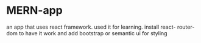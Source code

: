 # MERN-app
an app that uses react framework. used it for learning.
install react- router- dom to have it work and add bootstrap or semantic ui for styling
